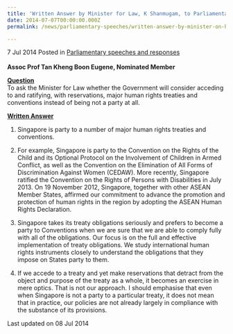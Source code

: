 ```yaml
---
title: 'Written Answer by Minister for Law, K Shanmugam, to Parliamentary Question on Human Rights Treaties and Conventions'
date: 2014-07-07T00:00:00.000Z
permalink: /news/parliamentary-speeches/written-answer-by-minister-on-human-rights-treaties-conventions

---
```



7 Jul 2014 Posted in [Parliamentary speeches and responses](/news/parliamentary-speeches) 
<br>  
**Assoc Prof Tan Kheng Boon Eugene, Nominated Member**
<br>  

**<u>Question</u>**  
To ask the Minister for Law whether the Government will consider acceding to and ratifying, with reservations, major human rights treaties and conventions instead of being not a party at all.

**<u>Written Answer</u>**  
1. Singapore is party to a number of major human rights treaties and conventions.



2. For example, Singapore is party to the Convention on the Rights of the Child and its Optional Protocol on the Involvement of Children in Armed Conflict, as well as the Convention on the Elimination of All Forms of Discrimination Against Women (CEDAW). More recently, Singapore ratified the Convention on the Rights of Persons with Disabilities in July 2013. On 19 November 2012, Singapore, together with other ASEAN Member States, affirmed our commitment to advance the promotion and protection of human rights in the region by adopting the ASEAN Human Rights Declaration.



3. Singapore takes its treaty obligations seriously and prefers to become a party to Conventions when we are sure that we are able to comply fully with all of the obligations. Our focus is on the full and effective implementation of treaty obligations. We study international human rights instruments closely to understand the obligations that they impose on States party to them.



4. If we accede to a treaty and yet make reservations that detract from the object and purpose of the treaty as a whole, it becomes an exercise in mere optics. That is not our approach. I should emphasise that even when Singapore is not a party to a particular treaty, it does not mean that in practice, our policies are not already largely in compliance with the substance of its provisions.


<p class="right-side-updated">Last updated on 08 Jul 2014</p> 

